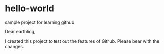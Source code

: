 # hello-world
sample project for learning github

Dear earthling,

I created this project to test out the features of Github.
Please bear with the changes.
